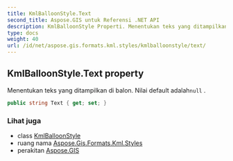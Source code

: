 ```yaml
---
title: KmlBalloonStyle.Text
second_title: Aspose.GIS untuk Referensi .NET API
description: KmlBalloonStyle Properti. Menentukan teks yang ditampilkan di balon. Nilai default adalahnull .
type: docs
weight: 40
url: /id/net/aspose.gis.formats.kml.styles/kmlballoonstyle/text/
---
```

## KmlBalloonStyle.Text property

Menentukan teks yang ditampilkan di balon. Nilai default adalah`null` .

```csharp
public string Text { get; set; }
```

### Lihat juga

* class [KmlBalloonStyle](../)
* ruang nama [Aspose.Gis.Formats.Kml.Styles](../../kmlballoonstyle/)
* perakitan [Aspose.GIS](../../../)


